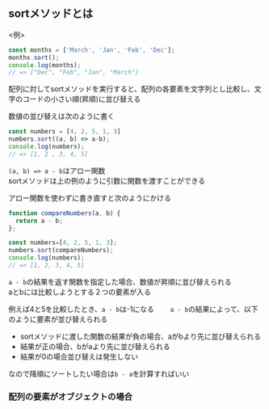 ## sortメソッドとは

<例>
```js
const months = ['March', 'Jan', 'Feb', 'Dec'];
months.sort();
console.log(months);
// => ["Dec", "Feb", "Jan", "March"]
```

配列に対してsortメソッドを実行すると、配列の各要素を文字列とし比較し、文字のコードの小さい順(昇順)に並び替える  
  
数値の並び替えは次のように書く
```js
const numbers = [4, 2, 5, 1, 3]
numbers.sort((a, b) => a-b);
console.log(numbers);
// => [1, 2 , 3, 4, 5]
```
`(a, b) => a - b`はアロー関数  
sortメソッドは上の例のように引数に関数を渡すことができる  

アロー関数を使わずに書き直すと次のようにかける
```js
function compareNumbers(a, b) {
  return a - b;
};

const numbers=[4, 2, 5, 1, 3];
numbers.sort(compareNumbers);
console.log(numbers);
// => [1, 2, 3, 4, 5]
```

`a - b`の結果を返す関数を指定した場合、数値が昇順に並び替えられる  
aとbには比較しようとする２つの要素が入る  

例えば4と5を比較したとき、`a - b`は-1になる　　
`a - b`の結果によって、以下のように要素が並び替えられる
- sortメソッドに渡した関数の結果が負の場合、aがbより先に並び替えられる
- 結果が正の場合、bがaより先に並び替えられる
- 結果が0の場合並び替えは発生しない

なので降順にソートしたい場合は`b - a`を計算すればいい

### 配列の要素がオブジェクトの場合
